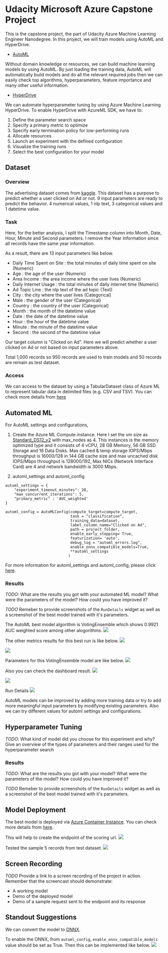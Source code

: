 # Udacity Microsoft Azure Capstone Project

This is the capstone project, the part of Udacity Azure Machine Learning Engineer Nanodegree. In this project, we will train models using AutoML and HyperDrive.

* [AutoML](https://docs.microsoft.com/en-us/azure/machine-learning/concept-automated-ml)

Without domain knowledge or resources, we can build machine learning models by using AutoML. By just loading the training data, AutoML will automatically build models and do all the relevant required jobs then we can easily check top algorithms, hyperparameters, feature importance and many other useful information.

* [HyperDrive](https://docs.microsoft.com/en-us/azure/machine-learning/how-to-tune-hyperparameters)

We can automate hyperparameter tuning by using Azure Machine Learning HyperDrive. To enable HyperDrive with AzureML SDK, we have to:
1) Define the parameter search space
2) Specify a primary metric to optimize
3) Specify early termination policy for low-performing runs
4) Allocate resources
5) Launch an experiment with the defined configuration
6) Visualize the training runs
6) Select the best configuration for your model

## Dataset

### Overview

The advertising dataset comes from [kaggle](https://www.kaggle.com/fayomi/advertising). This dataset has a purpose to predict whether a user clicked on Ad or not. 9 input parameters are ready to predict the behavior. 4 numerical values, 1 nlp text, 3 categorical values and 1 datetime value.

### Task

Here, for the better analysis, I split the Timestamp column into Month, Date, Hour, Minute and Second parameters. I remove the Year information since all records have the same year information.

As a result, there are 13 input parameters like below.
- Daily Time Spent on Site : the total minutes of daily time spent on site (Numeric)
- Age : the age of the user (Numeric)
- Area Income : the area income where the user lives (Numeric)
- Daily Internet Usage : the total minutes of daily internet time (Numeric)
- Ad Topic Line : the nlp text of the ad topic (Text)
- City : the city where the user lives (Categorical)
- Male : the gender of the user (Categorical)
- Country : the country of the user (Categorical)
- Month : the month of the datetime value
- Date : the date of the datetime value
- Hour : the hour of the datetime value
- Minute : the minute of the datetime value
- Second : the second of the datetime value

Our target column is "Clicked on Ad". Here we will predict whether a user clicked on Ad or not based on input parameters above.

Total 1,000 records so 950 records are used to train models and 50 records are remain as test dataset.

### Access
We can access to the dataset by using a TabularDataset class of Azure ML to represent tabular data in delimited files (e.g. CSV and TSV). You can check more details from [here](https://docs.microsoft.com/en-us/python/api/azureml-core/azureml.data.dataset_factory.tabulardatasetfactory?view=azure-ml-py#from-delimited-files-path--validate-true--include-path-false--infer-column-types-true--set-column-types-none--separator------header-true--partition-format-none--support-multi-line-false--empty-as-string-false--encoding--utf8--)

## Automated ML
For AutoML settings and configurations,

1) Create the Azure ML Compute instance. Here I set the vm size as [Standard_DS12_v2](https://docs.microsoft.com/en-us/azure/virtual-machines/dv2-dsv2-series-memory) with max_nodes as 4. This instances is the memory optimized type and it consists of 4 vCPU, 28 GB Memory, 56 GB SSD Storage and 16 Data Disks. Max cached & temp storage IOPS/Mbps throughput is 16000/128 in 144 GB cache size and max uncached disk IOPS/Mbps throughput is 128000/192, Max NICs (Network Interface Card) are 4 and network bandwidth is 3000 Mbps.


2) automl_settings and automl_config
```
automl_settings = {
    "experiment_timeout_minutes": 20,
    "max_concurrent_iterations": 5,
    "primary_metric" : 'AUC_weighted'
}
```

```
automl_config = AutoMLConfig(compute_target=compute_target,
                             task = "classification",
                             training_data=dataset,
                             label_column_name="Clicked on Ad",   
                             path = project_folder,
                             enable_early_stopping= True,
                             featurization= 'auto',
                             debug_log = "automl_errors.log",
                             enable_onnx_compatible_models=True,
                             **automl_settings
                            )
```

For more information for automl_settings and automl_config, please click [here](https://docs.microsoft.com/en-us/python/api/azureml-train-automl-client/azureml.train.automl.automlconfig.automlconfig?view=azure-ml-py#constructor).

### Results
*TODO*: What are the results you got with your automated ML model? What were the parameters of the model? How could you have improved it?

*TODO* Remeber to provide screenshots of the `RunDetails` widget as well as a screenshot of the best model trained with it's parameters.

The AutoML best model algorithm is VotingEnsemble which shows 0.9921 AUC weighted score among other alogorithms.
![](img/Step2_BestModel_Algorithms.png)

The other metrics results for this best run is like below.
![](img/Step2_BestModel_RunID1.png)

![](img/Step2_BestModel_RunID2.png)

Parameters for this VotingEnsemble model are like below.
![](img/Step2_BestModel_VotingEnsemble1.png)

Also you can check the dashboard result.
![](img/Step2_BestModel_VotingEnsemble2.png)

![](img/Step2_BestModel_VotingEnsemble3.png)

Run Details
![](img/Step2_RunDetails.png)

AutoML models can be improved by adding more training data or try to add more meaningful input parameters by modifying existing parameters. Also we can try different values for automl settings and configurations.

## Hyperparameter Tuning
*TODO*: What kind of model did you choose for this experiment and why? Give an overview of the types of parameters and their ranges used for the hyperparameter search


### Results
*TODO*: What are the results you got with your model? What were the parameters of the model? How could you have improved it?

*TODO* Remeber to provide screenshots of the `RunDetails` widget as well as a screenshot of the best model trained with it's parameters.

## Model Deployment

The best model is deployed via [Azure Container Instance](https://docs.microsoft.com/en-us/azure/container-instances/container-instances-overview). You can check more details from [here](https://docs.microsoft.com/en-us/python/api/azureml-core/azureml.core.webservice.aci.aciwebservice?view=azure-ml-py).

This will help to create the endpoint of the scoring url.
![](img/Step2_Endpoint_Active.png)

Tested the sample 5 records from test dataset.
![](img/Step2_Endpoint_Result.png)

## Screen Recording
*TODO* Provide a link to a screen recording of the project in action. Remember that the screencast should demonstrate:
- A working model
- Demo of the deployed  model
- Demo of a sample request sent to the endpoint and its response

## Standout Suggestions
We can convert the model to [ONNX](https://docs.microsoft.com/en-us/azure/machine-learning/concept-onnx). 

To enable the ONNX, from `automl_config`, `enable_onnx_compatible_models` value should be set as True. Then this can be implemented like below.
![](img/Step4_Standout_Suggestion.png)

